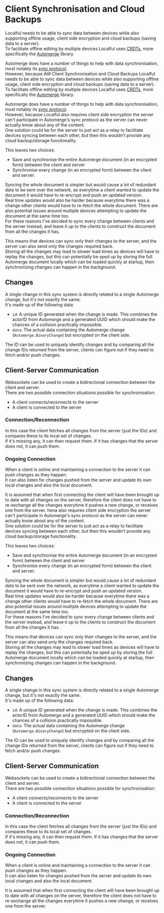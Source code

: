 # Client Synchronisation and Cloud Backups
Localful needs to be able to sync data between devices while also supporting offline usage, client side encryption and cloud backups (saving data to a server).  
To facilitate offline editing by multiple devices Localful uses [CRDTs](https://crdt.tech/), more specifically the [Automerge](https://automerge.org/) library.

Automerge does have a number of things to help with data synchronisation, most notably its [sync protocol](https://automerge.org/docs/cookbook/real-time/#sync-protocol).  
However, because At# Client Synchronisation and Cloud Backups
Localful needs to be able to sync data between devices while also supporting offline usage, client side encryption and cloud backups (saving data to a server).  
To facilitate offline editing by multiple devices Localful uses [CRDTs](https://crdt.tech/), more specifically the [Automerge](https://automerge.org/) library.  

Automerge does have a number of things to help with data synchronisation, most notably its [sync protocol](https://automerge.org/docs/cookbook/real-time/#sync-protocol).  
However, because Localful also requires client side encryption the server can't participate in Automerge's sync protocol as the server can never
actually know about any of the content.  
One solution could be for the server to just act as a relay to facilitate devices syncing between each other, but then this wouldn't provide any cloud backup/storage functionality.   

This leaves two choices:
- Save and synchronise the entire Automerge document (in an encrypted form) between the client and server
- Synchronise every change (in an encrypted form) between the client and server.  

Syncing the whole document is simpler but would cause a lot of redundant data to be sent over the network, as everytime a client wanted to update the document
it would have to re-encrypt and push an updated version.  
Real time updates would also be harder because everytime there was a change other clients would have to re-fetch the whole document.
There are also potential issues around multiple devices attempting to update the document at the same time too.  
For these reasons I've decided to sync every change between clients and the server instead, and leave it up to the clients to construct the document from all the changes it has.   

This means that devices can sync only their changes to the server, and the server can also send only the changes required back.  
Storing all the changes may lead to slower load times as devices will have to replay the changes, but this can potentially be sped up by
storing the full Automerge document locally which can be loaded quickly at startup, then synchronizing changes can happen in the background.

## Changes
A single change in this sync system is directly related to a single Automerge change, but it's not exactly the same.  
It's made up of the following data:  
- `id`: A unique ID generated when the change is made. This combines the actorID from Automerge and a generated UUID which
should make the chances of a collision practically impossible.
- `data`: The actual data containing the Automerge change (`Automerge.BinaryChange`) but encrypted on the client side.

The ID can be used to uniquely identify changes and by comparing all the change IDs returned from the server, clients
can figure out if they need to fetch and/or push changes.  

## Client-Server Communication
Websockets can be used to create a bidirectional connection between the client and server.  
There are two possible connection situations possible for synchronisation:
- A client connects/reconnects to the server
- A client is connected to the server

### Connection/Reconnection
In this case the client fetches all changes from the server (just the IDs) and compares these to its local set of changes.  
If it's missing any, it can then request them. If it has changes that the server does not, it can push them.

### Ongoing Connection
When a client is online and maintaining a connection to the server it can push changes as they happen.  
It can also listen for changes pushed from the server and update its own local changes and also the local document.  

It is assumed that when first connecting the client will have been brought up to date with all changes on the server, therefore
the client does not have to re-exchange all the changes everytime it pushes a new change, or receives one from the server.
hena also requires client side encryption the server can't participate in Automerge's sync protocol as the server can never
actually know about any of the content.  
One solution could be for the server to just act as a relay to facilitate devices syncing between each other, but then this wouldn't provide any cloud backup/storage functionality.

This leaves two choices:
- Save and synchronise the entire Automerge document (in an encrypted form) between the client and server
- Synchronise every change (in an encrypted form) between the client and server.

Syncing the whole document is simpler but would cause a lot of redundant data to be sent over the network, as everytime a client wanted to update the document
it would have to re-encrypt and push an updated version.  
Real time updates would also be harder because everytime there was a change other clients would have to re-fetch the whole document.
There are also potential issues around multiple devices attempting to update the document at the same time too.  
For these reasons I've decided to sync every change between clients and the server instead, and leave it up to the clients to construct the document from all the changes it has.

This means that devices can sync only their changes to the server, and the server can also send only the changes required back.  
Storing all the changes may lead to slower load times as devices will have to replay the changes, but this can potentially be sped up by
storing the full Automerge document locally which can be loaded quickly at startup, then synchronizing changes can happen in the background.

## Changes
A single change in this sync system is directly related to a single Automerge change, but it's not exactly the same.  
It's made up of the following data:
- `id`: A unique ID generated when the change is made. This combines the actorID from Automerge and a generated UUID which
  should make the chances of a collision practically impossible.
- `data`: The actual data containing the Automerge change (`Automerge.BinaryChange`) but encrypted on the client side.

The ID can be used to uniquely identify changes and by comparing all the change IDs returned from the server, clients
can figure out if they need to fetch and/or push changes.

## Client-Server Communication
Websockets can be used to create a bidirectional connection between the client and server.  
There are two possible connection situations possible for synchronisation:
- A client connects/reconnects to the server
- A client is connected to the server

### Connection/Reconnection
In this case the client fetches all changes from the server (just the IDs) and compares these to its local set of changes.  
If it's missing any, it can then request them. If it has changes that the server does not, it can push them.

### Ongoing Connection
When a client is online and maintaining a connection to the server it can push changes as they happen.  
It can also listen for changes pushed from the server and update its own local changes and also the local document.

It is assumed that when first connecting the client will have been brought up to date with all changes on the server, therefore
the client does not have to re-exchange all the changes everytime it pushes a new change, or receives one from the server.
